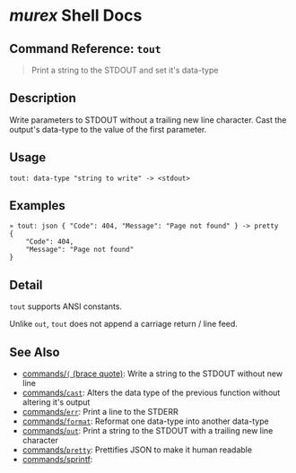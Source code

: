 # _murex_ Shell Docs

## Command Reference: `tout`

> Print a string to the STDOUT and set it's data-type

## Description

Write parameters to STDOUT without a trailing new line character. Cast the
output's data-type to the value of the first parameter.

## Usage

    tout: data-type "string to write" -> <stdout>

## Examples

    » tout: json { "Code": 404, "Message": "Page not found" } -> pretty
    {
        "Code": 404,
        "Message": "Page not found"
    }

## Detail

`tout` supports ANSI constants.

Unlike `out`, `tout` does not append a carriage return / line feed.

## See Also

* [commands/`(` (brace quote)](../commands/brace-quote.md):
  Write a string to the STDOUT without new line
* [commands/`cast`](../commands/cast.md):
  Alters the data type of the previous function without altering it's output
* [commands/`err`](../commands/err.md):
  Print a line to the STDERR
* [commands/`format`](../commands/format.md):
  Reformat one data-type into another data-type
* [commands/`out`](../commands/out.md):
  Print a string to the STDOUT with a trailing new line character
* [commands/`pretty`](../commands/pretty.md):
  Prettifies JSON to make it human readable
* [commands/sprintf](../commands/sprintf.md):
  